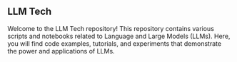 ## LLM Tech
Welcome to the LLM Tech repository! This repository contains various scripts and notebooks related to Language and Large Models (LLMs). Here, you will find code examples, tutorials, and experiments that demonstrate the power and applications of LLMs.

